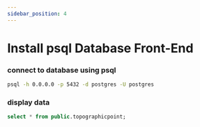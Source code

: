 ```yaml
---
sidebar_position: 4
---
```


# Install psql Database Front-End 

### connect to database using psql

``` bash
psql -h 0.0.0.0 -p 5432 -d postgres -U postgres
```

### display data
``` sql
select * from public.topographicpoint;
```



